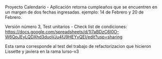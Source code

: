 Proyecto Calendario - Aplicación retorna cumpleaños que se encuentren en un margen de dos fechas ingresadas. ejemplo: 14 de Febrero y 20 de Febrero.

Versión número 3, Test unitarios - Check list de condiciones: https://docs.google.com/spreadsheets/d/1I7aBDzC6I0O-W6QpJEyLQDXhd3duoVJu4fJ9HEYvQEI/edit?usp=sharing


Esta rama corresponde al test del trabajo de refactorizacion que hicieron Lissette y javiera en la rama lurso-v3